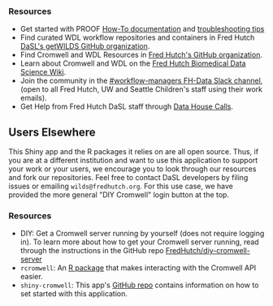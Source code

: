 ### Resources
- Get started with PROOF [How-To documentation](https://sciwiki.fredhutch.org/dasldemos/proof-how-to/) and [troubleshooting tips](https://sciwiki.fredhutch.org/dasldemos/proof-troubleshooting/)
- Find curated WDL workflow repositories and containers in Fred Hutch [DaSL's getWILDS GitHub organization](https://github.com/orgs/getwilds/repositories?q=wdl).
- Find Cromwell and WDL Resources in [Fred Hutch's GitHub organization](https://github.com/FredHutch?utf8=%E2%9C%93&q=wdl+OR+cromwell&type=&language=).
- Learn about Cromwell and WDL on the [Fred Hutch Biomedical Data Science Wiki](https://sciwiki.fredhutch.org/compdemos/Cromwell/).
- Join the community in the [#workflow-managers FH-Data Slack channel](https://fhdata.slack.com/archives/CJFP1NYSZ), (open to all Fred Hutch, UW and Seattle Children's staff using their work emails).
- Get Help from Fred Hutch DaSL staff through [Data House Calls](https://hutchdatascience.org/datahousecalls/).


## Users Elsewhere
This Shiny app and the R packages it relies on are all open source.  Thus, if you are at a different institution and want to use this application to support your work or your users, we encourage you to look through our resources and fork our repositories.  Feel free to contact DaSL developers by filing issues or emailing `wilds@fredhutch.org`. For this use case, we have provided the more general "DIY Cromwell" login button at the top. 

### Resources
  - DIY: Get a Cromwell server running by yourself (does not require logging in). To learn more about how to get your Cromwell server running, read through the instructions in the GitHub repo [FredHutch/diy-cromwell-server](https://github.com/FredHutch/diy-cromwell-server)
- `rcromwell`:  An [R package](https://github.com/getwilds/rcromwell) that makes interacting with the Cromwell API easier. 
- `shiny-cromwell`:  This app's [GitHub repo](https://github.com/FredHutch/shiny-cromwell) contains information on how to set started with this application.  


